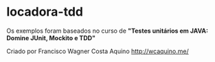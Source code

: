 # locadora-tdd

Os exemplos foram baseados no curso de **"Testes unitários em JAVA: Domine JUnit, Mockito e TDD"**

Criado por Francisco Wagner Costa Aquino
http://wcaquino.me/
